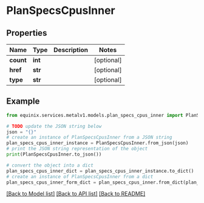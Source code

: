 # PlanSpecsCpusInner


## Properties

Name | Type | Description | Notes
------------ | ------------- | ------------- | -------------
**count** | **int** |  | [optional] 
**href** | **str** |  | [optional] 
**type** | **str** |  | [optional] 

## Example

```python
from equinix.services.metalv1.models.plan_specs_cpus_inner import PlanSpecsCpusInner

# TODO update the JSON string below
json = "{}"
# create an instance of PlanSpecsCpusInner from a JSON string
plan_specs_cpus_inner_instance = PlanSpecsCpusInner.from_json(json)
# print the JSON string representation of the object
print(PlanSpecsCpusInner.to_json())

# convert the object into a dict
plan_specs_cpus_inner_dict = plan_specs_cpus_inner_instance.to_dict()
# create an instance of PlanSpecsCpusInner from a dict
plan_specs_cpus_inner_form_dict = plan_specs_cpus_inner.from_dict(plan_specs_cpus_inner_dict)
```
[[Back to Model list]](../README.md#documentation-for-models) [[Back to API list]](../README.md#documentation-for-api-endpoints) [[Back to README]](../README.md)


